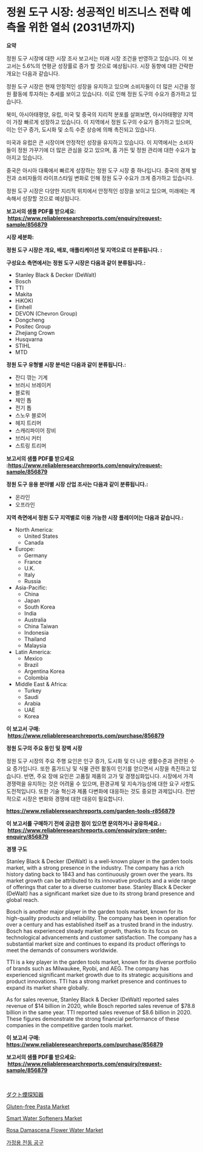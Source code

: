 <p><h1>정원 도구 시장: 성공적인 비즈니스 전략 예측을 위한 열쇠 (2031년까지)</h1></p><p><strong>요약</strong></p>
<p><p>정원 도구 시장에 대한 시장 조사 보고서는 미래 시장 조건을 반영하고 있습니다. 이 보고서는 5.6%의 연평균 성장률로 증가 할 것으로 예상됩니다. 시장 동향에 대한 간략한 개요는 다음과 같습니다.</p><p>정원 도구 시장은 현재 안정적인 성장을 유지하고 있으며 소비자들이 더 많은 시간을 정원 활동에 투자하는 추세를 보이고 있습니다. 이로 인해 정원 도구의 수요가 증가하고 있습니다.</p><p>북미, 아시아태평양, 유럽, 미국 및 중국의 지리적 분포를 살펴보면, 아시아태평양 지역이 가장 빠르게 성장하고 있습니다. 이 지역에서 정원 도구의 수요가 증가하고 있으며, 이는 인구 증가, 도시화 및 소득 수준 상승에 의해 촉진되고 있습니다.</p><p>미국과 유럽은 큰 시장이며 안정적인 성장을 유지하고 있습니다. 이 지역에서는 소비자들이 정원 가꾸기에 더 많은 관심을 갖고 있으며, 홈 가든 및 정원 관리에 대한 수요가 높아지고 있습니다.</p><p>중국은 아시아 대륙에서 빠르게 성장하는 정원 도구 시장 중 하나입니다. 중국의 경제 발전과 소비자들의 라이프스타일 변화로 인해 정원 도구 수요가 크게 증가하고 있습니다.</p><p>정원 도구 시장은 다양한 지리적 위치에서 안정적인 성장을 보이고 있으며, 미래에는 계속해서 성장할 것으로 예상됩니다.</p></p>
<p><strong>보고서의 샘플 PDF를 받으세요: &nbsp;<a href="https://www.reliableresearchreports.com/enquiry/request-sample/856879">https://www.reliableresearchreports.com/enquiry/request-sample/856879</a></strong></p>
<p><strong>시장 세분화:</strong></p>
<p><strong> 정원 도구 시장은 개요, 배포, 애플리케이션 및 지역으로 더 분류됩니다. :</strong></p>
<p><strong>구성요소 측면에서는 정원 도구 시장은 다음과 같이 분류됩니다.:</strong></p>
<p><ul><li>Stanley Black & Decker (DeWalt)</li><li>Bosch</li><li>TTI</li><li>Makita</li><li>HiKOKI</li><li>Einhell</li><li>DEVON (Chevron Group)</li><li>Dongcheng</li><li>Positec Group</li><li>Zhejiang Crown</li><li>Husqvarna</li><li>STIHL</li><li>MTD</li></ul></p>
<p><strong> 정원 도구 유형별 시장 분석은 다음과 같이 분류됩니다.:</strong></p>
<p><ul><li>잔디 깎는 기계</li><li>브러시 브레이커</li><li>블로워</li><li>체인 톱</li><li>전기 톱</li><li>스노우 블로어</li><li>헤지 트리머</li><li>스캐리파이어 장비</li><li>브러시 커터</li><li>스트링 트리머</li></ul></p>
<p><strong>보고서의 샘플 PDF를 받으세요 :<a href="https://www.reliableresearchreports.com/enquiry/request-sample/856879">https://www.reliableresearchreports.com/enquiry/request-sample/856879</a></strong></p>
<p><strong> 정원 도구 응용 분야별 시장 산업 조사는 다음과 같이 분류됩니다.:</strong></p>
<p><ul><li>온라인</li><li>오프라인</li></ul></p>
<p><strong>지역 측면에서 정원 도구 지역별로 이용 가능한 시장 플레이어는 다음과 같습니다.:</strong></p>
<p><ul>
    <li>
        North America:
        <ul>
            <li>United States</li>
            <li>Canada</li>
        </ul>
    </li>
    <li>
        Europe:
        <ul>
            <li>Germany</li>
            <li>France</li>
            <li>U.K.</li>
            <li>Italy</li>
            <li>Russia</li>
        </ul>
    </li>
    <li>
        Asia-Pacific:
        <ul>
            <li>China</li>
            <li>Japan</li>
            <li>South Korea</li>
            <li>India</li>
            <li>Australia</li>
            <li>China Taiwan</li>
            <li>Indonesia</li>
            <li>Thailand</li>
            <li>Malaysia</li>
        </ul>
    </li>
    <li>
        Latin America:
        <ul>
            <li>Mexico</li>
            <li>Brazil</li>
            <li>Argentina Korea</li>
            <li>Colombia</li>
        </ul>
    </li>
    <li>
        Middle East & Africa:
        <ul>
            <li>Turkey</li>
            <li>Saudi</li>
            <li>Arabia</li>
            <li>UAE</li>
            <li>Korea</li>
        </ul>
    </li>
    </ul></p>
<p><strong>이 보고서 구매: &nbsp;<a href="https://www.reliableresearchreports.com/purchase/856879">https://www.reliableresearchreports.com/purchase/856879</a></strong></p>
<p><strong>정원 도구의 주요 동인 및 장벽 시장</strong></p>
<p><p>정원 도구 시장의 주요 주행 요인은 인구 증가, 도시화 및 더 나은 생활수준과 관련된 수요 증가입니다. 또한 홈가드닝 및 식물 관련 활동이 인기를 얻으면서 시장을 촉진하고 있습니다. 반면, 주요 장애 요인은 고품질 제품의 고가 및 경쟁심화입니다. 시장에서 가격 경쟁력을 유지하는 것은 어려울 수 있으며, 환경규제 및 지속가능성에 대한 요구 사항도 도전적입니다. 또한 기술 혁신과 제품 다변화에 대응하는 것도 중요한 과제입니다. 전반적으로 시장은 변화와 경쟁에 대한 대응이 필요합니다.</p></p>
<p><strong><a href="https://www.reliableresearchreports.com/garden-tools-r856879">https://www.reliableresearchreports.com/garden-tools-r856879</a></strong></p>
<p><strong>이 보고서를 구매하기 전에 궁금한 점이 있으면 문의하거나 공유하세요.: &nbsp;<a href="https://www.reliableresearchreports.com/enquiry/pre-order-enquiry/856879">https://www.reliableresearchreports.com/enquiry/pre-order-enquiry/856879</a></strong></p>
<p><strong>경쟁 구도</strong></p>
<p><p>Stanley Black & Decker (DeWalt) is a well-known player in the garden tools market, with a strong presence in the industry. The company has a rich history dating back to 1843 and has continuously grown over the years. Its market growth can be attributed to its innovative products and a wide range of offerings that cater to a diverse customer base. Stanley Black & Decker (DeWalt) has a significant market size due to its strong brand presence and global reach.</p><p>Bosch is another major player in the garden tools market, known for its high-quality products and reliability. The company has been in operation for over a century and has established itself as a trusted brand in the industry. Bosch has experienced steady market growth, thanks to its focus on technological advancements and customer satisfaction. The company has a substantial market size and continues to expand its product offerings to meet the demands of consumers worldwide.</p><p>TTI is a key player in the garden tools market, known for its diverse portfolio of brands such as Milwaukee, Ryobi, and AEG. The company has experienced significant market growth due to its strategic acquisitions and product innovations. TTI has a strong market presence and continues to expand its market share globally.</p><p>As for sales revenue, Stanley Black & Decker (DeWalt) reported sales revenue of $14 billion in 2020, while Bosch reported sales revenue of $78.8 billion in the same year. TTI reported sales revenue of $8.6 billion in 2020. These figures demonstrate the strong financial performance of these companies in the competitive garden tools market.</p></p>
<p><strong>이 보고서 구매: &nbsp; <a href="https://www.reliableresearchreports.com/purchase/856879">https://www.reliableresearchreports.com/purchase/856879</a></strong></p>
<p><strong>보고서의 샘플 PDF를 받으세요: &nbsp;<a href="https://www.reliableresearchreports.com/enquiry/request-sample/856879">https://www.reliableresearchreports.com/enquiry/request-sample/856879</a></strong><strong></strong></p>
<p>&nbsp;</p>
<p><p><a href="https://medium.com/@jacksonmith1931/%E3%83%80%E3%82%AF%E3%83%88%E7%85%99%E6%8E%A2%E7%9F%A5%E5%99%A8%E5%B8%82%E5%A0%B4%E3%81%AF-%E5%B8%82%E5%A0%B4%E3%82%B7%E3%82%A7%E3%82%A2-%E5%B8%82%E5%A0%B4%E3%83%88%E3%83%AC%E3%83%B3%E3%83%89-%E5%B8%82%E5%A0%B4%E6%88%90%E9%95%B7%E3%81%AB%E9%96%A2%E3%81%99%E3%82%8B%E6%83%85%E5%A0%B1%E3%82%92%E6%8F%90%E4%BE%9B%E3%81%97%E3%81%A6%E3%81%84%E3%81%BE%E3%81%99-b77810def981">ダクト煙探知器</a></p><p><a href="https://faithful-glue-af3.notion.site/Gluten-free-Pasta-Market-The-Key-To-Successful-Business-Strategy-Forecast-Till-2031-1d93496a85af460ea6bfa12df62239a5">Gluten-free Pasta Market</a></p><p><a href="https://github.com/myacatherineblakecaczo9vcsw/Market-Research-Report-List-2/blob/main/smart-water-softeners-market.md">Smart Water Softeners Market</a></p><p><a href="https://issuu.com/reportprime-2/docs/rosa-damascena-flower-water-market-size-2030.pptx">Rosa Damascena Flower Water Market</a></p><p><a href="https://github.com/ZacharyScthmitt4465/Market-Research-Report-List-1/blob/main/240250427251.md">가정용 전동 공구</a></p></p>
